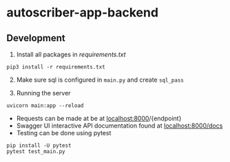 # autoscriber-app-backend

## Development

1. Install all packages in _requirements.txt_

```
pip3 install -r requirements.txt
```

2. Make sure sql is configured in `main.py` and create `sql_pass` 

3. Running the server
```
uvicorn main:app --reload
```
  - Requests can be made at be at [localhost:8000](http://localhost:8000/)/{endpoint}
  - Swagger UI interactive API documentation found at [localhost:8000/docs](http://localhost:8000/docs)
  - Testing can be done using pytest
```
pip install -U pytest
pytest test_main.py
```
